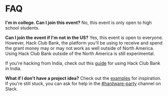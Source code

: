 # FAQ

**I'm in college. Can I join this event?**
No, this event is only open to high school students.

**Can I join the event if I'm not in the US?**
Yes, this event is open to everyone. However, Hack Club Bank, the platform you'll be using to receive and spend the grant money may or may not work as well outside of North America. Using Hack Club Bank outside of the North America is still experimental.

If you're hacking from India, check out this [guide](/india.md) for using Hack Club Bank in India.

**What if I don't have a project idea?**
Check out the [examples](/examples) for inspiration. If you're still stuck, you can ask for help in the [#hardware-party](https://hackclub.slack.com/archives/C0168BR5PDE) channel on Slack.
